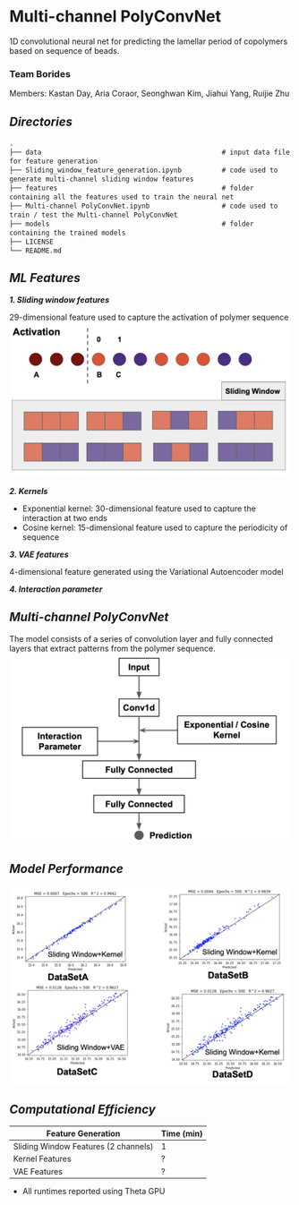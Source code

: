 # Multi-channel PolyConvNet
1D convolutional neural net for predicting the lamellar period of copolymers based on sequence of beads. 

### Team Borides
Members: Kastan Day, Aria Coraor, Seonghwan Kim, Jiahui Yang, Ruijie Zhu

## ***Directories***
```
.
├── data                                             # input data file for feature generation
├── Sliding_window_feature_generation.ipynb          # code used to generate multi-channel sliding window features
├── features                                         # folder containing all the features used to train the neural net
├── Multi-channel PolyConvNet.ipynb                  # code used to train / test the Multi-channel PolyConvNet
├── models                                           # folder containing the trained models
├── LICENSE
└── README.md
```

## ***ML Features***

***1. Sliding window features***

29-dimensional feature used to capture the activation of polymer sequence
![](./img/activation.png)

***2. Kernels***
- Exponential kernel: 30-dimensional feature used to capture the interaction at two ends
- Cosine kernel: 15-dimensional feature used to capture the periodicity of sequence

***3. VAE features***

4-dimensional feature generated using the Variational Autoencoder model

***4. Interaction parameter***

## ***Multi-channel PolyConvNet***

The model consists of a series of convolution layer and fully connected layers that extract patterns from the polymer sequence.
![](./img/nn_v2.png)

## ***Model Performance***
![](./img/performance_v2.png)

## ***Computational Efficiency***
|           Feature Generation          |  Time (min) |
| ------------------------------------- | ----------- |
| Sliding Window Features (2 channels)  |       1     |
| Kernel Features                       |       ?     |
| VAE Features                          |       ?     |
* All runtimes reported using Theta GPU
